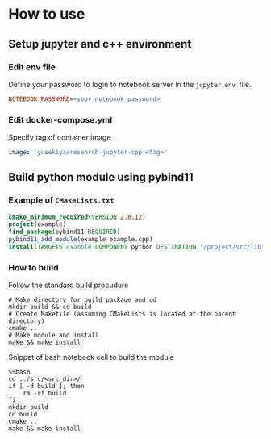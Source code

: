 # How to use

## Setup jupyter and c++ environment

### Edit env file

Define your password to login to notebook server in the `jupyter.env `file.

``` ini
NOTEBOOK_PASSWORD=<your_notebook_password>
```
### Edit docker-compose.yml

Specify tag of container image

```yaml
image: 'yusekiya/research-jupyter-cpp:<tag>'
```


## Build python module using pybind11

###  Example of `CMakeLists.txt`

``` cmake
cmake_minimum_required(VERSION 2.8.12)
project(example)
find_package(pybind11 REQUIRED)
pybind11_add_module(example example.cpp)
install(TARGETS example COMPONENT python DESTINATION "/project/src/lib")
```

### How to build

Follow the standard build procudure

``` shell
# Make directory for build package and cd
mkdir build && cd build
# Create Makefile (assuming CMakeLists is located at the parent directory)
cmake ..
# Make module and install
make && make install
```

Snippet of bash notebook cell to build the module

``` jupyter-notebook
%%bash
cd ../src/<src_dir>/
if [ -d build ]; then
    rm -rf build
fi
mkdir build
cd build
cmake ..
make && make install
```

